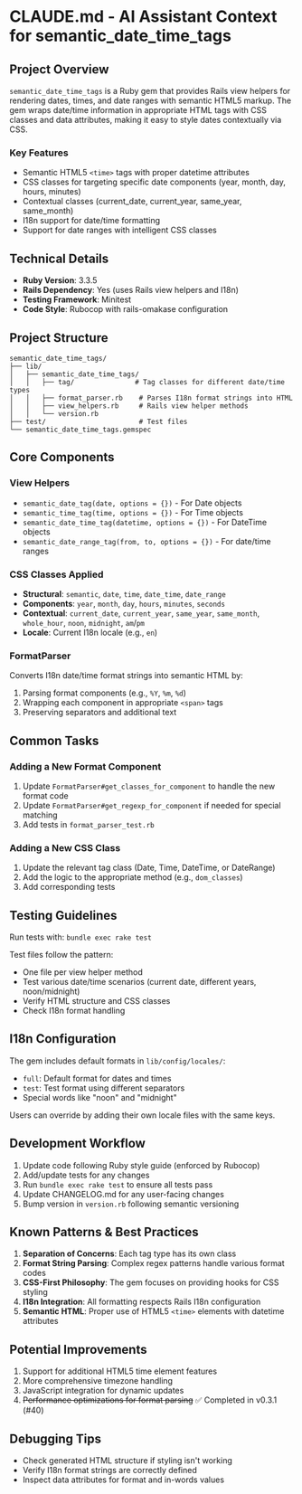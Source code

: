 # CLAUDE.md - AI Assistant Context for semantic_date_time_tags

## Project Overview

`semantic_date_time_tags` is a Ruby gem that provides Rails view helpers for rendering dates, times, and date ranges with semantic HTML5 markup. The gem wraps date/time information in appropriate HTML tags with CSS classes and data attributes, making it easy to style dates contextually via CSS.

### Key Features
- Semantic HTML5 `<time>` tags with proper datetime attributes
- CSS classes for targeting specific date components (year, month, day, hours, minutes)
- Contextual classes (current_date, current_year, same_year, same_month)
- I18n support for date/time formatting
- Support for date ranges with intelligent CSS classes

## Technical Details

- **Ruby Version**: 3.3.5
- **Rails Dependency**: Yes (uses Rails view helpers and I18n)
- **Testing Framework**: Minitest
- **Code Style**: Rubocop with rails-omakase configuration

## Project Structure

```
semantic_date_time_tags/
├── lib/
│   ├── semantic_date_time_tags/
│   │   ├── tag/               # Tag classes for different date/time types
│   │   ├── format_parser.rb    # Parses I18n format strings into HTML
│   │   ├── view_helpers.rb     # Rails view helper methods
│   │   └── version.rb
├── test/                       # Test files
└── semantic_date_time_tags.gemspec
```

## Core Components

### View Helpers
- `semantic_date_tag(date, options = {})` - For Date objects
- `semantic_time_tag(time, options = {})` - For Time objects  
- `semantic_date_time_tag(datetime, options = {})` - For DateTime objects
- `semantic_date_range_tag(from, to, options = {})` - For date/time ranges

### CSS Classes Applied
- **Structural**: `semantic`, `date`, `time`, `date_time`, `date_range`
- **Components**: `year`, `month`, `day`, `hours`, `minutes`, `seconds`
- **Contextual**: `current_date`, `current_year`, `same_year`, `same_month`, `whole_hour`, `noon`, `midnight`, `am`/`pm`
- **Locale**: Current I18n locale (e.g., `en`)

### FormatParser
Converts I18n date/time format strings into semantic HTML by:
1. Parsing format components (e.g., `%Y`, `%m`, `%d`)
2. Wrapping each component in appropriate `<span>` tags
3. Preserving separators and additional text

## Common Tasks

### Adding a New Format Component
1. Update `FormatParser#get_classes_for_component` to handle the new format code
2. Update `FormatParser#get_regexp_for_component` if needed for special matching
3. Add tests in `format_parser_test.rb`

### Adding a New CSS Class
1. Update the relevant tag class (Date, Time, DateTime, or DateRange)
2. Add the logic to the appropriate method (e.g., `dom_classes`)
3. Add corresponding tests

## Testing Guidelines

Run tests with: `bundle exec rake test`

Test files follow the pattern:
- One file per view helper method
- Test various date/time scenarios (current date, different years, noon/midnight)
- Verify HTML structure and CSS classes
- Check I18n format handling

## I18n Configuration

The gem includes default formats in `lib/config/locales/`:
- `full`: Default format for dates and times
- `test`: Test format using different separators
- Special words like "noon" and "midnight"

Users can override by adding their own locale files with the same keys.

## Development Workflow

1. Update code following Ruby style guide (enforced by Rubocop)
2. Add/update tests for any changes
3. Run `bundle exec rake test` to ensure all tests pass
4. Update CHANGELOG.md for any user-facing changes
5. Bump version in `version.rb` following semantic versioning

## Known Patterns & Best Practices

1. **Separation of Concerns**: Each tag type has its own class
2. **Format String Parsing**: Complex regex patterns handle various format codes
3. **CSS-First Philosophy**: The gem focuses on providing hooks for CSS styling
4. **I18n Integration**: All formatting respects Rails I18n configuration
5. **Semantic HTML**: Proper use of HTML5 `<time>` elements with datetime attributes

## Potential Improvements

1. Support for additional HTML5 time element features
2. More comprehensive timezone handling
3. JavaScript integration for dynamic updates
4. ~~Performance optimizations for format parsing~~ ✅ Completed in v0.3.1 (#40)

## Debugging Tips

- Check generated HTML structure if styling isn't working
- Verify I18n format strings are correctly defined
- Inspect data attributes for format and in-words values
